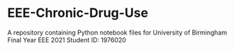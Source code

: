 # EEE-Chronic-Drug-Use
A repository containing Python notebook files for University of Birmingham Final Year EEE 2021
Student ID: 1976020

